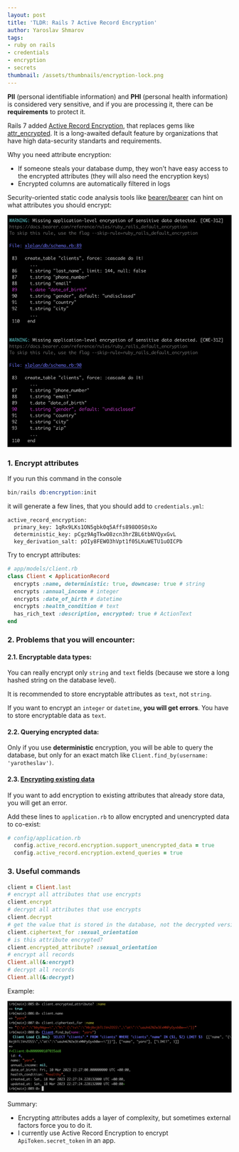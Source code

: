 ```yaml
---
layout: post
title: 'TLDR: Rails 7 Active Record Encryption'
author: Yaroslav Shmarov
tags: 
- ruby on rails
- credentials
- encryption
- secrets
thumbnail: /assets/thumbnails/encryption-lock.png
---
```


**PII** (personal identifiable information) and **PHI** (personal health information) is considered very sensitive, and if you are processing it, there can be **requirements** to protect it.

Rails 7 added [Active Record Encryption](https://edgeguides.rubyonrails.org/active_record_encryption.html), that replaces gems like [attr_encrypted](https://github.com/attr-encrypted/attr_encrypted). It is a long-awaited default feature by organizations that have high data-security standarts and requirements.

Why you need attribute encryption:
* If someone steals your database dump, they won't have easy access to the encrypted attributes (they will also need the encryption keys)
* Encrypted columns are automatically filtered in logs

Security-oriented static code analysis tools like [bearer/bearer](https://github.com/bearer/bearer) can hint on what attributes you should encrypt:

![bearer-attribute-encryption-scan-results](/assets/images/bearer-attribute-encryption-scan-results.png)

### 1. Encrypt attributes

If you run this command in the console

```s
bin/rails db:encryption:init
```

it will generate a few lines, that you should add to `credentials.yml`:

```
active_record_encryption:
  primary_key: 1qRx9LKs1ON5gbk0q5Affs898O0S0sXo
  deterministic_key: pCgz9AgTkwO8zcn3hrZBL6tbNVQyxGvL
  key_derivation_salt: pOIy8FEWO3hVpt1f05LKuWETU1uOICPb
```

Try to encrypt attributes:

```ruby
# app/models/client.rb
class Client < ApplicationRecord
  encrypts :name, deterministic: true, downcase: true # string
  encrypts :annual_income # integer
  encrypts :date_of_birth # datetime
  encrypts :health_condition # text
  has_rich_text :description, encrypted: true # ActionText
end
```

### 2. Problems that you will encounter:

#### 2.1. Encryptable data types:

You can really encrypt only `string` and `text` fields (because we store a long hashed string on the database level).

It is recommended to store encryptable attributes as `text`, not `string`.

If you want to encrypt an `integer` or `datetime`, **you will get errors**. You have to store encryptable data as `text`.

#### 2.2. Querying encrypted data:

Only if you use **deterministic** encryption, you will be able to query the database, but only for an exact match like `Client.find_by(username: 'yarotheslav')`.

#### 2.3. [Encrypting existing data](https://edgeguides.rubyonrails.org/active_record_encryption.html#support-for-unencrypted-data)

If you want to add encryption to existing attributes that already store data, you will get an error.

Add these lines to `application.rb` to allow encrypted and unencrypted data to co-exist:

```ruby
# config/application.rb
  config.active_record.encryption.support_unencrypted_data = true
  config.active_record.encryption.extend_queries = true
```

### 3. Useful commands

```ruby
client = Client.last
# encrypt all attributes that use encrypts
client.encrypt
# decrypt all attributes that use encrypts
client.decrypt
# get the value that is stored in the database, not the decrypted version
client.ciphertext_for :sexual_orientation
# is this attribute encrypted?
client.encrypted_attribute? :sexual_orientation
# encrypt all records
Client.all(&:encrypt)
# decrypt all records
Client.all(&:decrypt)
```

Example:

![encrypted-attributes-api](/assets/images/encrypted-attributes-api.png)

Summary:
- Encrypting attributes adds a layer of complexity, but sometimes external factors force you to do it. 
- I currently use Active Record Encryption to encrypt `ApiToken.secret_token` in an app.
